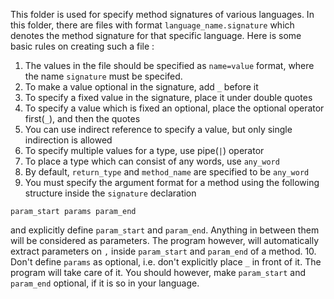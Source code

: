 This folder is used for specify method signatures of various languages. In this folder, there are files with format `language_name.signature` which denotes the method signature for that specific language.
Here is some basic rules on creating such a file : 
1. The values in the file should be specified as `name=value` format, where the name `signature` must be specifed.
2. To make a value optional in the signature, add `_` before it
3. To specify a fixed value in the signature, place it under double quotes
4. To specify a value which is fixed an optional, place the optional operator first(`_`), and then the quotes
5. You can use indirect reference to specify a value, but only single indirection is allowed
6. To specify multiple values for a type, use pipe(`|`) operator
7. To place a type which can consist of any words, use `any_word`
8. By default, `return_type` and `method_name` are specified to be `any_word`
9. You must specify the argument format for a method using the following structure inside the `signature` declaration
```
param_start params param_end
```
and explicitly define `param_start` and `param_end`. Anything in between them will be considered as parameters. The program however, will automatically extract parameters on `,` inside `param_start` and `param_end` of a method.
10. Don't define `params` as optional, i.e. don't explicitly place `_` in front of it. The program will take care of it. You should however, make `param_start` and `param_end` optional, if it is so in your language.